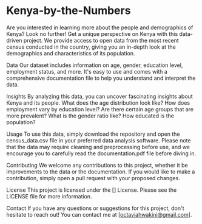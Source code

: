 # Kenya-by-the-Numbers

Are you interested in learning more about the people and demographics of Kenya? Look no further! Get a unique perspective on Kenya with this data-driven project. We provide access to open data from the most recent census conducted in the country, giving you an in-depth look at the demographics and characteristics of its population.

Data
Our dataset includes information on age, gender, education level, employment status, and more. It's easy to use and comes with a comprehensive documentation file to help you understand and interpret the data.

Insights
By analyzing this data, you can uncover fascinating insights about Kenya and its people. What does the age distribution look like? How does employment vary by education level?  Are there certain age groups that are more prevalent? What is the gender ratio like? How educated is the population?

Usage
To use this data, simply download the repository and open the census_data.csv file in your preferred data analysis software. Please note that the data may require cleaning and preprocessing before use, and we encourage you to carefully read the documentation.pdf file before diving in.

Contributing
We welcome any contributions to this project, whether it be improvements to the data or the documentation. If you would like to make a contribution, simply open a pull request with your proposed changes.

License
This project is licensed under the [] License. Please see the LICENSE file for more information.

Contact
If you have any questions or suggestions for this project, don't hesitate to reach out! You can contact me at [octaviahwakini@gmail.com].
